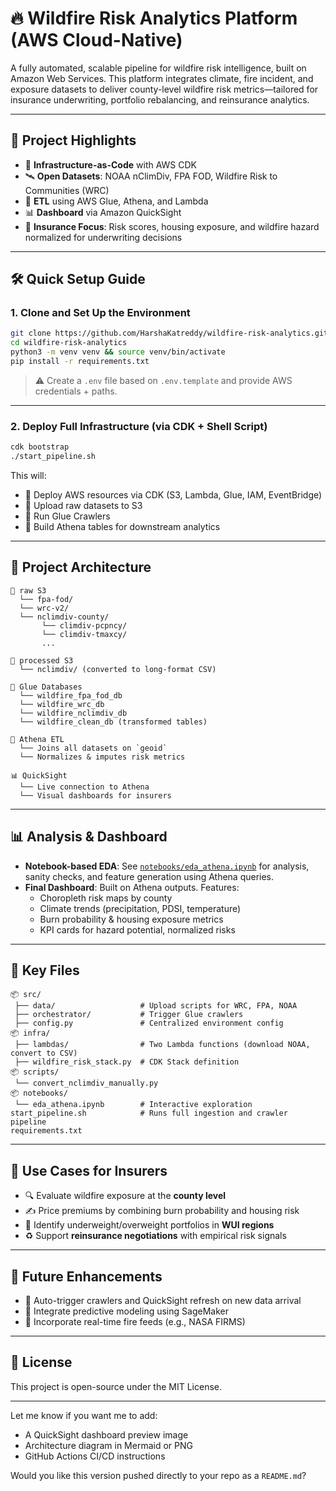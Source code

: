 
# 🔥 Wildfire Risk Analytics Platform (AWS Cloud-Native)

A fully automated, scalable pipeline for wildfire risk intelligence, built on Amazon Web Services. This platform integrates climate, fire incident, and exposure datasets to deliver county-level wildfire risk metrics—tailored for insurance underwriting, portfolio rebalancing, and reinsurance analytics.

---

## 📌 Project Highlights

- 🧱 **Infrastructure-as-Code** with AWS CDK
- 🛰️ **Open Datasets**: NOAA nClimDiv, FPA FOD, Wildfire Risk to Communities (WRC)
- 🧪 **ETL** using AWS Glue, Athena, and Lambda
- 📊 **Dashboard** via Amazon QuickSight
- 🏢 **Insurance Focus**: Risk scores, housing exposure, and wildfire hazard normalized for underwriting decisions

---

## 🛠️ Quick Setup Guide

### 1. Clone and Set Up the Environment

```bash
git clone https://github.com/HarshaKatreddy/wildfire-risk-analytics.git
cd wildfire-risk-analytics
python3 -m venv venv && source venv/bin/activate
pip install -r requirements.txt
```

> ⚠️ Create a `.env` file based on `.env.template` and provide AWS credentials + paths.

---

### 2. Deploy Full Infrastructure (via CDK + Shell Script)

```bash
cdk bootstrap
./start_pipeline.sh
```

This will:
- 🚀 Deploy AWS resources via CDK (S3, Lambda, Glue, IAM, EventBridge)
- 📁 Upload raw datasets to S3
- 🧹 Run Glue Crawlers
- 🧮 Build Athena tables for downstream analytics

---

## 🧠 Project Architecture

```text
📁 raw S3
  └── fpa-fod/
  └── wrc-v2/
  └── nclimdiv-county/
       └── climdiv-pcpncy/
       └── climdiv-tmaxcy/
       ...

📁 processed S3
  └── nclimdiv/ (converted to long-format CSV)

🧠 Glue Databases
  └── wildfire_fpa_fod_db
  └── wildfire_wrc_db
  └── wildfire_nclimdiv_db
  └── wildfire_clean_db (transformed tables)

🧮 Athena ETL
  └── Joins all datasets on `geoid`
  └── Normalizes & imputes risk metrics

📊 QuickSight
  └── Live connection to Athena
  └── Visual dashboards for insurers
```

---

## 📊 Analysis & Dashboard

- **Notebook-based EDA**: See [`notebooks/eda_athena.ipynb`](notebooks/eda_athena.ipynb) for analysis, sanity checks, and feature generation using Athena queries.
- **Final Dashboard**: Built on Athena outputs. Features:
  - Choropleth risk maps by county
  - Climate trends (precipitation, PDSI, temperature)
  - Burn probability & housing exposure metrics
  - KPI cards for hazard potential, normalized risks

---

## 📁 Key Files

```text
📦 src/
 ├── data/                   # Upload scripts for WRC, FPA, NOAA
 ├── orchestrator/           # Trigger Glue crawlers
 ├── config.py               # Centralized environment config
📦 infra/
 ├── lambdas/                # Two Lambda functions (download NOAA, convert to CSV)
 ├── wildfire_risk_stack.py  # CDK Stack definition
📦 scripts/
 └── convert_nclimdiv_manually.py
📦 notebooks/
 └── eda_athena.ipynb        # Interactive exploration
start_pipeline.sh            # Runs full ingestion and crawler pipeline
requirements.txt
```

---

## 🧾 Use Cases for Insurers

- 🔍 Evaluate wildfire exposure at the **county level**
- ✍️ Price premiums by combining burn probability and housing risk
- 🧮 Identify underweight/overweight portfolios in **WUI regions**
- ♻️ Support **reinsurance negotiations** with empirical risk signals

---

## 📌 Future Enhancements

- 🔄 Auto-trigger crawlers and QuickSight refresh on new data arrival
- 🤖 Integrate predictive modeling using SageMaker
- 🧬 Incorporate real-time fire feeds (e.g., NASA FIRMS)

---

## 📜 License

This project is open-source under the MIT License.

---

Let me know if you want me to add:

- A QuickSight dashboard preview image
- Architecture diagram in Mermaid or PNG
- GitHub Actions CI/CD instructions

Would you like this version pushed directly to your repo as a `README.md`?